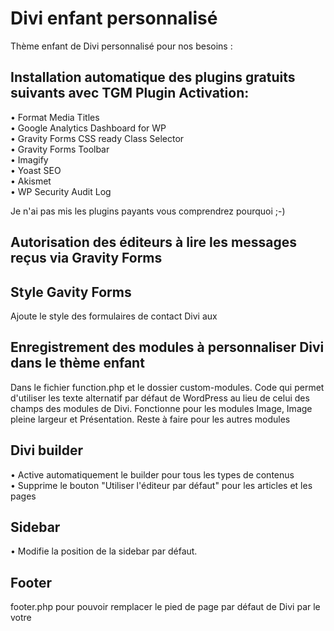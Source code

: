 # Divi enfant personnalisé
Thème enfant de Divi personnalisé pour nos besoins :

## Installation automatique des plugins gratuits suivants avec TGM Plugin Activation:
<p>• Format Media Titles<br>
• Google Analytics Dashboard for WP<br>
• Gravity Forms CSS ready Class Selector<br>
• Gravity Forms Toolbar<br>
• Imagify<br>
• Yoast SEO<br>
• Akismet<br>
• WP Security Audit Log</p>

<p>Je n'ai pas mis les plugins payants vous comprendrez pourquoi ;-)</p>

## Autorisation des éditeurs à lire les messages reçus via Gravity Forms

## Style Gavity Forms
Ajoute le style des formulaires de contact Divi aux 

## Enregistrement des modules à personnaliser Divi dans le thème enfant
Dans le fichier function.php et le dossier custom-modules. Code qui permet d'utiliser les texte alternatif par défaut de WordPress au lieu de celui des champs des modules de Divi.
Fonctionne pour les modules Image, Image pleine largeur et Présentation. 
Reste à faire pour les autres modules

## Divi builder
• Active automatiquement le builder pour tous les types de contenus<br>
• Supprime le bouton "Utiliser l'éditeur par défaut" pour les articles et les pages

## Sidebar
• Modifie la position de la sidebar par défaut.

## Footer
footer.php pour pouvoir remplacer le pied de page par défaut de Divi par le votre
